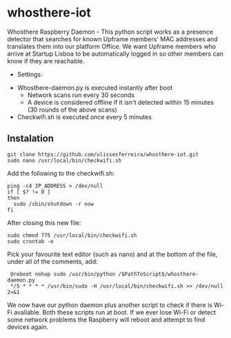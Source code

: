 
# whosthere-iot
Whosthere Raspberry Daemon - This python script works as a presence detector that searches for known Upframe members' MAC addresses and translates them into our platform Office. We want Upframe members who arrive at Startup Lisboa to be automatically logged in so other members can know if they are reachable.

- Settings:

* Whosthere-daemon.py is executed instantly after boot
  * Network scans run every 30 seconds
  * A device is considered offline if it isn't detected within 15 minutes (30 rounds of the above scans)
* Checkwifi.sh is executed once every 5 minutes


## Instalation

```
git clone https://github.com/ulissesferreira/whosthere-iot.git
sudo nano /usr/local/bin/checkwifi.sh
```
Add the following to the checkwifi.sh:
```
ping -c4 IP_ADDRESS > /dev/null
if [ $? != 0 ]
then
  sudo /sbin/shutdown -r now
fi
```
After closing this new file:
```
sudo chmod 775 /usr/local/bin/checkwifi.sh
sudo crontab -e
```
Pick your favourite text editor (such as nano) and at the bottom of the file, 
under all of the comments, add:
```
 @reboot nohup sudo /usr/bin/python /$PathToScript$/whosthere-daemon.py 
 */5 * * * * /usr/bin/sudo -H /usr/local/bin/checkwifi.sh >> /dev/null 2>&1
 ```
We now have our python daemon plus another script to check if there is Wi-Fi avaliable. Both these scripts run at boot. If we ever lose Wi-Fi or detect some network problems the Raspberry will reboot and attempt to find devices again. 
